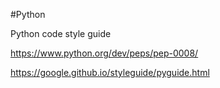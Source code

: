 
#Python

Python code style guide

https://www.python.org/dev/peps/pep-0008/

https://google.github.io/styleguide/pyguide.html